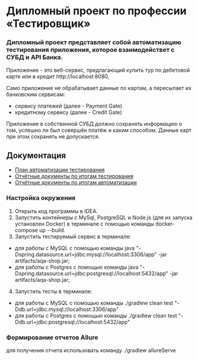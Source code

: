 # Дипломный проект по профессии «Тестировщик»

### Дипломный проект представляет собой автоматизацию тестирования приложения, которое взаимодействет с СУБД и API Банка.
Приложение - это веб-сервис, предлагающий купить тур по дебетовой карте или в кредит http://localhost:8080,

Само приложение не обрабатывает данные по картам, а пересылает их банковским сервисам:
* сервису платежей (далее - Payment Gate)
* кредитному сервису (далее - Credit Gate)

Приложение в собственной СУБД должно сохранять информацию о том, успешно ли был совершён платёж и каким способом. Данные карт при этом сохранять не допускается.

## Документация
* [План автоматизации тестирования](https://github.com/AnstasiaKli/diploma_qa_53/blob/main/docs/Plan.md)
* [Отчётные документы по итогам тестирования](https://github.com/AnstasiaKli/diploma_qa_53/blob/main/docs/Report.md)
* [Отчётные документы по итогам автоматизации](https://github.com/AnstasiaKli/diploma_qa_53/blob/main/docs/Summary.md)

### Настройка окружения
1. Открыть код программы в IDEA.
2. Запустить контейнеры с MySql, PostgreSQL и Node.js (для их запуска установлен Docker) в терминале с помощью команды docker-compose up --build.
3. Запустить тестируемый сервис в терминале:
* для работы с MySQL с помощью команды  java "-Dspring.datasource.url=jdbc:mysql://localhost:3306/app" -jar artifacts/aqa-shop.jar;
* для работы с Postgres с помощью команды  java "-Dspring.datasource.url=jdbc:postgresql://localhost:5432/app" -jar artifacts/aqa-shop.jar;
4. Запустить тесты в терминале:
* для работы с MySQL с помощью команды ./gradlew clean test "-Ddb.url=jdbc:mysql://localhost:3306/app"
* для работы с Postgres с помощью команды ./gradlew clean test "-Ddb.url=jdbc:postgresql://localhost:5432/app"

### Формирование отчетов Allure
для получения отчета использовать команду ./gradlew allureServe

